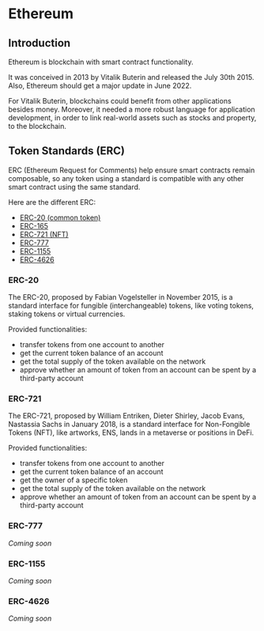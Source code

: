 # Ethereum

## Introduction

Ethereum is blockchain with smart contract functionality.

It was conceived in 2013 by Vitalik Buterin and released the July 30th 2015.
Also, Ethereum should get a major update in June 2022.

For Vitalik Buterin, blockchains could benefit from other applications besides
money. Moreover, it needed a more robust language for application development,
in order to link real-world assets such as stocks and property, to the
blockchain.

## Token Standards (ERC)

ERC (Ethereum Request for Comments) help ensure smart contracts remain
composable, so any token using a standard is compatible with any other
smart contract using the same standard.

Here are the different ERC:

- [ERC-20 (common token)](#erc-20)
- [ERC-165](#erc-165)
- [ERC-721 (NFT)](#erc-721)
- [ERC-777](#erc-777)
- [ERC-1155](#erc-1155)
- [ERC-4626](#erc-4626)

### ERC-20

The ERC-20, proposed by Fabian Vogelsteller in November 2015, is a standard
interface for fungible (interchangeable) tokens, like voting tokens, staking
tokens or virtual currencies.

Provided functionalities:

- transfer tokens from one account to another
- get the current token balance of an account
- get the total supply of the token available on the network
- approve whether an amount of token from an account can be spent by a
third-party account

### ERC-721

The ERC-721, proposed by William Entriken, Dieter Shirley, Jacob Evans,
Nastassia Sachs in January 2018, is a standard interface for Non-Fongible
Tokens (NFT), like artworks, ENS, lands in a metaverse or positions in DeFi.

Provided functionalities:

- transfer tokens from one account to another
- get the current token balance of an account
- get the owner of a specific token
- get the total supply of the token available on the network
- approve whether an amount of token from an account can be spent by a
third-party account

### ERC-777

_Coming soon_

### ERC-1155

_Coming soon_

### ERC-4626

_Coming soon_
